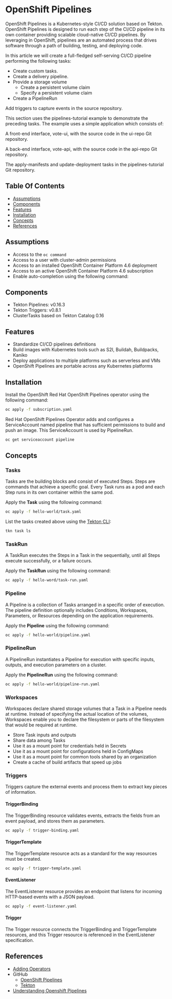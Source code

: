 # OpenShift Pipelines

OpenShift Pipelines is a Kubernetes-style CI/CD solution based on Tekton. OpenShift Pipelines is designed to run each 
step of the CI/CD pipeline in its own container providing scalable cloud-native CI/CD pipelines. By leveraging in 
OpenShift, pipelines are an automated process that drives software through a path of building, testing, and deploying 
code.

In this article we will create a full-fledged self-serving CI/CD pipeline performing the following tasks:
- Create custom tasks.
- Create a delivery pipeline.
- Provide a storage volume
  - Create a persistent volume claim 
  - Specify a persistent volume claim
- Create a PipelineRun 

Add triggers to capture events in the source repository.

This section uses the pipelines-tutorial example to demonstrate the preceding tasks. The example uses a simple application which consists of:

A front-end interface, vote-ui, with the source code in the ui-repo Git repository.

A back-end interface, vote-api, with the source code in the api-repo Git repository.

The apply-manifests and update-deployment tasks in the pipelines-tutorial Git repository.

## Table Of Contents
- [Assumptions](#assumptions)
- [Components](#components)
- [Features](#features)  
- [Installation](#installation)
- [Concepts](#concepts)  
- [References](#references)

## Assumptions
- Access to the `oc command`
- Access to a user with cluster-admin permissions
- Access to an installed OpenShift Container Platform 4.6 deployment
- Access to an active OpenShift Container Platform 4.6 subscription
- Enable auto-completion using the following command:

## Components
- Tekton Pipelines: v0.16.3
- Tekton Triggers: v0.8.1
- ClusterTasks based on Tekton Catalog 0.16

## Features
- Standardize CI/CD pipelines definitions
- Build images with Kubernetes tools such as S2I, Buildah, Buildpacks, Kaniko
- Deploy applications to multiple platforms such as serverless and VMs
- OpenShift Pipelines are portable across any Kubernetes platforms

## Installation
Install the OpenShift Red Hat OpenShift Pipelines operator using the following command: 
```bash
oc apply -f subscription.yaml
```

Red Hat OpenShift Pipelines Operator adds and configures a ServiceAccount named pipeline that has sufficient 
permissions to build and push an image. This ServiceAccount is used by PipelineRun.
```bash
oc get serviceaccount pipeline
```

## Concepts
### Tasks
Tasks are the building blocks and consist of executed Steps. Steps are commands that achieve a specific goal. Every 
Task runs as a pod and each Step runs in its own container within the same pod.

Apply the **Task** using the following command:
```bash
oc apply -f hello-world/task.yaml
```

List the tasks created above using the [Tekton CLI](https://github.com/tektoncd/cli/releases):
```bash
tkn task ls
```

### TaskRun
A TaskRun executes the Steps in a Task in the sequentially, until all Steps execute successfully, or a failure occurs.

Apply the **TaskRun** using the following command:
```bash
oc apply -f hello-word/task-run.yaml
```

### Pipeline
A Pipeline is a collection of Tasks arranged in a specific order of execution. The pipeline definition optionally 
includes Conditions, Workspaces, Parameters, or Resources depending on the application requirements.

Apply the **Pipeline** using the following command:
```bash
oc apply -f hello-world/pipeline.yaml
```

### PipelineRun
A PipelineRun instantiates a Pipeline for execution with specific inputs, outputs, and execution parameters on a 
cluster.

Apply the **PipelineRun** using the following command:
```bash
oc apply -f hello-world/pipeline-run.yaml
```

### Workspaces
Workspaces declare shared storage volumes that a Task in a Pipeline needs at runtime. Instead of specifying the actual 
location of the volumes, Workspaces enable you to declare the filesystem or parts of the filesystem that would be 
required at runtime. 

- Store Task inputs and outputs
- Share data among Tasks
- Use it as a mount point for credentials held in Secrets
- Use it as a mount point for configurations held in ConfigMaps
- Use it as a mount point for common tools shared by an organization
- Create a cache of build artifacts that speed up jobs

### Triggers
Triggers capture the external events and process them to extract key pieces of information.

#### TriggerBinding
The TriggerBinding resource validates events, extracts the fields from an event payload, and stores them as parameters.

```bash
oc apply -f trigger-binding.yaml
```

#### TriggerTemplate
The TriggerTemplate resource acts as a standard for the way resources must be created. 

```bash
oc apply -f trigger-template.yaml
```

#### EventListener
The EventListener resource provides an endpoint that listens for incoming HTTP-based events with a JSON payload.

```bash
oc apply -f event-listener.yaml
```

#### Trigger
The Trigger resource connects the TriggerBinding and TriggerTemplate resources, and this Trigger resource is referenced 
in the EventListener specification.

## References
- [Adding Operators](https://docs.openshift.com/container-platform/4.6/operators/admin/olm-adding-operators-to-cluster.html#olm-adding-operators-to-a-cluster)
- GitHub
  - [OpenShift Pipelines](https://github.com/openshift/pipelines-tutorial/)
  - [Tekton](https://github.com/tektoncd/pipeline)
- [Understanding Openshift Pipelines](https://docs.openshift.com/container-platform/4.6/pipelines/understanding-openshift-pipelines.html?extIdCarryOver=true&sc_cid=701f2000001OH7iAAG)

